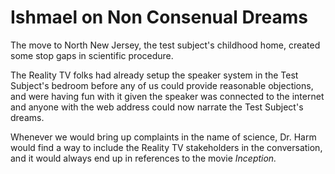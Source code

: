 # Ishmael on Non Consenual Dreams

The move to North New Jersey, the test subject's childhood home, created some stop gaps in scientific procedure.

The Reality TV folks had already setup the speaker system in the Test Subject's bedroom before any of us could provide reasonable objections, and were having fun with it given the speaker was connected to the internet and anyone with the web address could now narrate the Test Subject's dreams.

Whenever we would bring up complaints in the name of science, Dr. Harm would find a way to include the Reality TV stakeholders in the conversation, and it would always end up in references to the movie _Inception._

